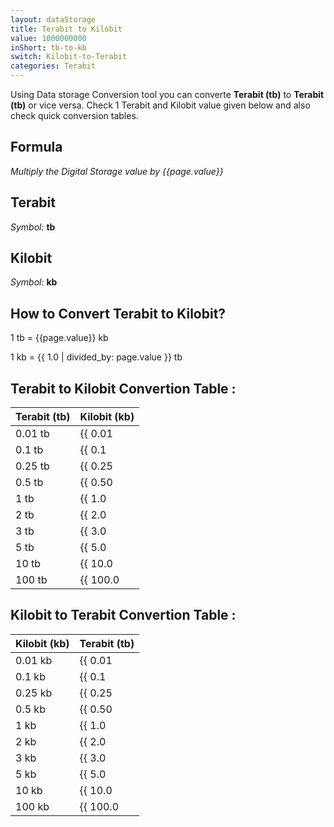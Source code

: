 ```yaml
---
layout: dataStorage
title: Terabit to Kilobit
value: 1000000000
inShort: tb-to-kb
switch: Kilobit-to-Terabit
categories: Terabit
---
```


Using Data storage Conversion tool you can converte **Terabit (tb)** to **Terabit (tb)** or vice versa. Check 1 Terabit and Kilobit value given below and also check quick conversion tables.

## Formula
*Multiply the Digital Storage value by {{page.value}}*

## Terabit
*Symbol:* **tb**

## Kilobit
*Symbol:* **kb**

## How to Convert Terabit to Kilobit?

1 tb = {{page.value}} kb

1 kb = {{ 1.0 | divided_by: page.value }} tb


## Terabit to Kilobit Convertion Table :

| Terabit (tb) | Kilobit (kb) |
| ---- | ---- |
| 0.01 tb | {{ 0.01 | times: page.value }} kb |
| 0.1 tb | {{ 0.1 | times: page.value }} kb |
| 0.25 tb | {{ 0.25 | times: page.value }} kb |
| 0.5 tb | {{ 0.50 | times: page.value }} kb |
| 1 tb | {{ 1.0 | times: page.value }} kb |
| 2 tb | {{ 2.0 | times: page.value }} kb |
| 3 tb | {{ 3.0 | times: page.value }} kb |
| 5 tb | {{ 5.0 | times: page.value }} kb |
| 10 tb | {{ 10.0 | times: page.value }} kb |
| 100 tb | {{ 100.0 | times: page.value }} kb |

## Kilobit to Terabit Convertion Table :

| Kilobit (kb) | Terabit (tb) |
| ---- | ---- |
| 0.01 kb | {{ 0.01 | divided_by: page.value }} tb |
| 0.1 kb | {{ 0.1 | divided_by: page.value }} tb |
| 0.25 kb | {{ 0.25 | divided_by: page.value }} tb |
| 0.5 kb | {{ 0.50 | divided_by: page.value }} tb |
| 1 kb | {{ 1.0 | divided_by: page.value }} tb |
| 2 kb | {{ 2.0 | divided_by: page.value }} tb |
| 3 kb | {{ 3.0 | divided_by: page.value }} tb |
| 5 kb | {{ 5.0 | divided_by: page.value }} tb |
| 10 kb | {{ 10.0 | divided_by: page.value }} tb |
| 100 kb | {{ 100.0 | divided_by: page.value }} tb |


<script>
document.getElementById('selectInput')[14].selected = true
document.getElementById('selectOutput')[2].selected = true
</script>
